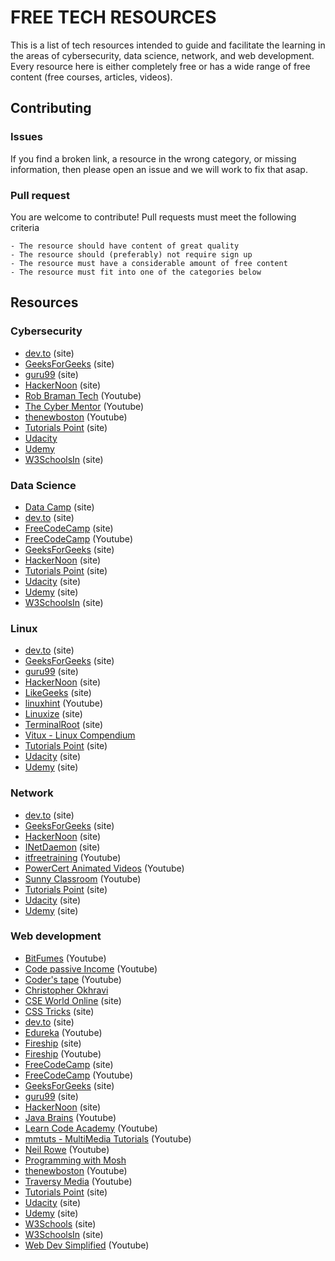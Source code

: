 # FREE TECH RESOURCES

This is a list of tech resources intended to guide and facilitate the learning in the areas of cybersecurity, data science, network, and web development. Every resource here is either completely free or has a wide range of free content (free courses, articles, videos).

## Contributing

### Issues

If you find a broken link, a resource in the wrong category, or missing information, then please open an issue and we will work to fix that asap.

### Pull request

You are welcome to contribute! Pull requests must meet the following criteria

    - The resource should have content of great quality
    - The resource should (preferably) not require sign up
    - The resource must have a considerable amount of free content
    - The resource must fit into one of the categories below

## Resources

### Cybersecurity

- [dev.to](https://dev.to/) (site)
- [GeeksForGeeks](https://www.geeksforgeeks.org/) (site)
- [guru99](https://www.guru99.com/) (site)
- [HackerNoon](https://hackernoon.com/) (site)
- [Rob Braman Tech](https://youtube.com/channel) (Youtube)
- [The Cyber Mentor](https://www.youtube.com/channel/UC0ArlFuFYMpEewyRBzdLHiw) (Youtube)
- [thenewboston](https://www.youtube.com/user/thenewboston) (Youtube)
- [Tutorials Point](https://www.tutorialspoint.com/index.htm) (site)
- [Udacity](https://www.udacity.com)
- [Udemy](https://www.udemy.com/)
- [W3SchoolsIn](https://www.w3schools.in/) (site)

### Data Science

- [Data Camp](https://www.datacamp.com/) (site)
- [dev.to](https://dev.to/) (site)
- [FreeCodeCamp](https://www.freecodecamp.org/) (site)
- [FreeCodeCamp](https://www.youtube.com/channel/UC8butISFwT-Wl7EV0hUK0BQ) (Youtube)
- [GeeksForGeeks](https://www.geeksforgeeks.org/) (site)
- [HackerNoon](https://hackernoon.com/) (site)
- [Tutorials Point](https://www.tutorialspoint.com/index.htm) (site)
- [Udacity](https://www.udacity.com) (site)
- [Udemy](https://www.udemy.com/) (site)
- [W3SchoolsIn](https://www.w3schools.in/) (site)

### Linux

- [dev.to](https://dev.to/) (site)
- [GeeksForGeeks](https://www.geeksforgeeks.org/) (site)
- [guru99](https://www.guru99.com/) (site)
- [HackerNoon](https://hackernoon.com/) (site)
- [LikeGeeks](https://likegeeks.com/) (site)
- [linuxhint](https://www.youtube.com/channel/UCHErB0TULAlldbhPMfBJ1Xg) (Youtube)
- [Linuxize](https://linuxize.com/) (site)
- [TerminalRoot](https://terminalroot.com.br/) (site)
- [Vitux - Linux Compendium](https://vitux.com)
- [Tutorials Point](https://www.tutorialspoint.com/index.htm) (site)
- [Udacity](https://www.udacity.com) (site)
- [Udemy](https://www.udemy.com/) (site)

### Network

- [dev.to](https://dev.to/) (site)
- [GeeksForGeeks](https://www.geeksforgeeks.org/) (site)
- [HackerNoon](https://hackernoon.com/) (site)
- [INetDaemon](https://www.inetdaemon.com/tutorials/index.shtml) (site)
- [itfreetraining](https://www.youtube.com/user/itfreetraining) (Youtube)
- [PowerCert Animated Videos](https://www.youtube.com/channel/UCJQJ4GjTiq5lmn8czf8oo0Q) (Youtube)
- [Sunny Classroom](https://www.youtube.com/user/sunnylearning) (Youtube)
- [Tutorials Point](https://www.tutorialspoint.com/index.htm) (site)
- [Udacity](https://www.udacity.com) (site)
- [Udemy](https://www.udemy.com/) (site)

### Web development

- [BitFumes](https://www.youtube.com/channel/UC_hG9fglfmShkwex1KVydHA) (Youtube)
- [Code passive Income](https://www.youtube.com/user/Bybacko) (Youtube)
- [Coder's tape](https://www.youtube.com/channel/UCQI-Ym2rLZx52vEoqlPQMdg) (Youtube)
- [Christopher Okhravi](https://www.youtube.com/channel/UCbF-4yQQAWw-UnuCd2Azfzg)
- [CSE World Online](https://www.cseworldonline.com/) (site)
- [CSS Tricks](https://css-tricks.com/) (site)
- [dev.to](https://dev.to/) (site)
- [Edureka](https://www.youtube.com/user/edurekaIN) (Youtube)
- [Fireship](https://fireship.io/) (site)
- [Fireship](https://www.youtube.com/channel/UCsBjURrPoezykLs9EqgamOA) (Youtube)
- [FreeCodeCamp](https://www.freecodecamp.org/) (site)
- [FreeCodeCamp](https://www.youtube.com/channel/UC8butISFwT-Wl7EV0hUK0BQ) (Youtube)
- [GeeksForGeeks](https://www.geeksforgeeks.org/) (site)
- [guru99](https://www.guru99.com/) (site)
- [HackerNoon](https://hackernoon.com/) (site)
- [Java Brains](https://www.youtube.com/user/koushks) (Youtube)
- [Learn Code Academy](https://www.youtube.com/user/learncodeacademy) (Youtube)
- [mmtuts - MultiMedia Tutorials](https://www.youtube.com/user/TheCharmefis) (Youtube)
- [Neil Rowe](https://www.youtube.com/user/CodersGuide) (Youtube)
- [Programming with Mosh](https://www.youtube.com/user/programmingwithmosh)
- [thenewboston](https://www.youtube.com/user/thenewboston) (Youtube)
- [Traversy Media](https://www.youtube.com/user/TechGuyWeb) (Youtube)
- [Tutorials Point](https://www.tutorialspoint.com/index.htm) (site)
- [Udacity](https://www.udacity.com) (site)
- [Udemy](https://www.udemy.com/) (site)
- [W3Schools](https://www.w3schools.com/) (site)
- [W3SchoolsIn](https://www.w3schools.in/) (site)
- [Web Dev Simplified](https://www.youtube.com/channel/UCFbNIlppjAuEX4znoulh0Cw) (Youtube)
